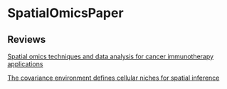 # SpatialOmicsPaper

## Reviews 

[Spatial omics techniques and data analysis for cancer immunotherapy applications](https://www.sciencedirect.com/science/article/pii/S0958166924000478?dgcid=author)




[The covariance environment defines cellular niches for spatial inference](https://www.nature.com/articles/s41587-024-02193-4)
